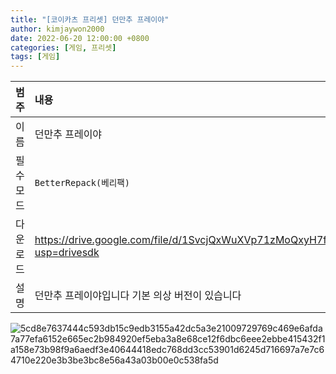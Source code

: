 ```yaml
---
title: "[코이카츠 프리셋] 던만추 프레이야"
author: kimjaywon2000
date: 2022-06-20 12:00:00 +0800
categories: [게임, 프리셋]
tags: [게임]
---
```


| 범주             | 내용            |
|:----------------|:---------------|
| 이름             | 던만추 프레이야  |
| 필수 모드         | `BetterRepack(베리팩)`       |
| 다운로드          | <https://drive.google.com/file/d/1SvcjQxWuXVp71zMoQxyH7fjfIQsWqHyr/view?usp=drivesdk> |
| 설명             | 던만추 프레이야입니다 기본 의상 버전이 있습니다   |

![5cd8e7637444c593db15c9edb3155a42dc5a3e21009729769c469e6afda7a77efa6152e665ec2b984920ef5eba3a8e68ce12f6dbc6eee2ebbe415432f1a158e73b98f9a6aedf3e40644418edc768dd3cc53901d6245d716697a7e7c64710e220e3b3be3bc8e56a43a03b00e0c538fa5d](https://user-images.githubusercontent.com/76558033/175768605-96b14eb9-46d2-4e14-b31b-fad9e94bc3c5.png)
